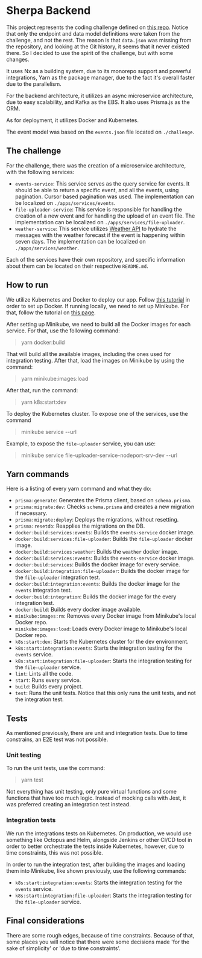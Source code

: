# Sherpa Backend

This project represents the coding challenge defined on [this repo](https://github.com/joinsherpa/coding-challenge-backend). Notice that only the endpoint and data model definitions were taken from the challenge, and not the rest. The reason is that `data.json` was missing from the repository, and looking at the Git history, it seems that it never existed there. So I decided to use the spirit of the challenge, but with some changes.

It uses Nx as a building system, due to its monorepo support and powerful integrations, Yarn as the package manager, due to the fact it's overall faster due to the parallelism. 

For the backend architecture, it utilizes an async microservice architecture, due to easy scalability, and Kafka as the EBS. It also uses Prisma.js as the ORM.

As for deployment, it utilizes Docker and Kubernetes.

The event model was based on the `events.json` file located on `./challenge`.

## The challenge

For the challenge, there was the creation of a microservice architecture, with the following services:

- `events-service`: This service serves as the query service for events. It should be able to return a specific event, and all the events, using pagination. Cursor based pagination was used. The implementation can be localized on `./apps/services/events`.
- `file-uploader-service`: This service is responsible for handling the creation of a new event and for handling the upload of an event file. The implementation can be localized on `./apps/services/file-uploader`.
- `weather-service`: This service utilizes [Weather API](https://www.weatherapi.com/) to hydrate the messages with the weather forecast if the event is happening within seven days. The implementation can be localized on `./apps/services/weather`.

Each of the services have their own repository, and specific information about them can be located on their respective `README.md`.

## How to run

We utilize Kubernetes and Docker to deploy our app. Follow [this tutorial](https://docs.docker.com/compose/gettingstarted/) in order to set up Docker. If running locally, we need to set up Minikube. For that, follow the tutorial on [this page](https://minikube.sigs.k8s.io/docs/start/).

After setting up Minikube, we need to build all the Docker images for each service. For that, use the following command:

> yarn docker:build

That will build all the available images, including the ones used for integration testing. After that, load the images on Minikube by using the command:

> yarn minikube:images:load

After that, run the command:

> yarn k8s:start:dev

To deploy the Kubernetes cluster. To expose one of the services, use the command

> minikube service <service> --url

Example, to expose the `file-uploader` service, you can use:

> minikube service file-uploader-service-nodeport-srv-dev --url

## Yarn commands

Here is a listing of every yarn command and what they do:

- `prisma:generate`: Generates the Prisma client, based on `schema.prisma`.
- `prisma:migrate:dev`: Checks `schema.prisma` and creates a new migration if necessary.
- `prisma:migrate:deploy`: Deploys the migrations, without resetting.
- `prisma:resetdb`: Reapplies the migrations on the DB.
- `docker:build:services:events`: Builds the `events-service` docker image.
- `docker:build:services:file-uploader`: Builds the `file-uploader` docker image.
- `docker:build:services:weather`: Builds the `weather` docker image.
- `docker:build:services:events`: Builds the `events-service` docker image.
- `docker:build:services`: Builds the docker image for every service.
- `docker:build:integration:file-uploader`: Builds the docker image for the `file-uploader` integration test.
- `docker:build:integration:events`: Builds the docker image for the `events` integration test.
- `docker:build:integration`: Builds the docker image for the every integration test.
- `docker:build`: Builds every docker image available.
- `minikube:images:rm`: Removes every Docker image from Minikube's local Docker repo.
- `minikube:images:load`: Loads every Docker image to Minikube's local Docker repo.
- `k8s:start:dev`: Starts the Kubernetes cluster for the dev environment.
- `k8s:start:integration:events`: Starts the integration testing for the `events` service.
- `k8s:start:integration:file-uploader`: Starts the integration testing for the `file-uploader` service.
- `lint`: Lints all the code.
- `start`: Runs every service.
- `build`: Builds every project.
- `test`: Runs the unit tests. Notice that this only runs the unit tests, and not the integration test.

## Tests

As mentioned previously, there are unit and integration tests. Due to time constrains, an E2E test was not possible.

### Unit testing

To run the unit tests, use the command:

> yarn test

Not everything has unit testing, only pure virtual functions and some functions that have too much logic. Instead of mocking calls with Jest, it was preferred creating an integration test instead.

### Integration tests

We run the integrations tests on Kubernetes. On production, we would use something like Octopus and Helm, alongside Jenkins or other CI/CD tool in order to better orchestrate the tests inside Kubernetes, however, due to time constraints, this was not possible.

In order to run the integration test, after building the images and loading them into Minikube, like shown previously, use the following commands:

- `k8s:start:integration:events`: Starts the integration testing for the `events` service.
- `k8s:start:integration:file-uploader`: Starts the integration testing for the `file-uploader` service.

## Final considerations

There are some rough edges, because of time constraints. Because of that, some places you will notice that there were some decisions made 'for the sake of simplicity' or 'due to time constraints'.


